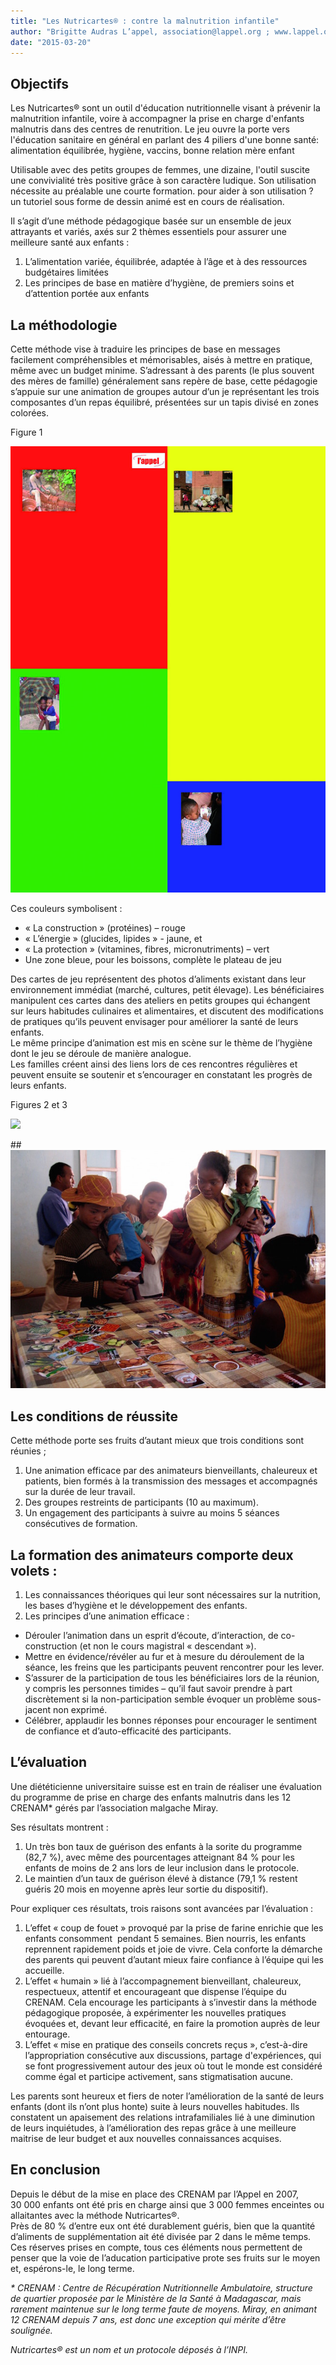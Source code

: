 ```yaml
---
title: "Les Nutricartes® : contre la malnutrition infantile"
author: "Brigitte Audras L’appel, association@lappel.org ; www.lappel.org"
date: "2015-03-20"
---
```


## Objectifs

Les Nutricartes® sont un outil d'éducation nutritionnelle visant à prévenir la malnutrition infantile, voire à accompagner la prise en charge d'enfants malnutris dans des centres de renutrition. Le jeu ouvre la porte vers l'éducation sanitaire en général en parlant des 4 piliers d'une bonne santé: alimentation équilibrée, hygiène, vaccins, bonne relation mère enfant

Utilisable avec des petits groupes de femmes, une dizaine, l'outil suscite une convivialité très positive grâce à son caractère ludique. Son utilisation nécessite au préalable une courte formation. pour aider à son utilisation ? un tutoriel sous forme de dessin animé est en cours de réalisation.

Il s’agit d’une méthode pédagogique basée sur un ensemble de jeux attrayants et variés, axés sur 2 thèmes essentiels pour assurer une meilleure santé aux enfants :

1.  L’alimentation variée, équilibrée, adaptée à l’âge et à des ressources budgétaires limitées
2.  Les principes de base en matière d’hygiène, de premiers soins et d’attention portée aux enfants

## La méthodologie

Cette méthode vise à traduire les principes de base en messages facilement compréhensibles et mémorisables, aisés à mettre en pratique, même avec un budget minime. S’adressant à des parents (le plus souvent des mères de famille) généralement sans repère de base, cette pédagogie s’appuie sur une animation de groupes autour d’un je représentant les trois composantes d’un repas équilibré, présentées sur un tapis divisé en zones colorées.

Figure 1

![](plateau-jeu-aliments.jpg)


Ces couleurs symbolisent :

*   « La construction » (protéines) – rouge
*   « L’énergie » (glucides, lipides » - jaune, et
*   « La protection » (vitamines, fibres, micronutriments) – vert
*   Une zone bleue, pour les boissons, complète le plateau de jeu

Des cartes de jeu représentent des photos d’aliments existant dans leur environnement immédiat (marché, cultures, petit élevage). Les bénéficiaires manipulent ces cartes dans des ateliers en petits groupes qui échangent sur leurs habitudes culinaires et alimentaires, et discutent des modifications de pratiques qu’ils peuvent envisager pour améliorer la santé de leurs enfants.  
Le même principe d’animation est mis en scène sur le thème de l’hygiène dont le jeu se déroule de manière analogue.  
Les familles créent ainsi des liens lors de ces rencontres régulières et peuvent ensuite se soutenir et s’encourager en constatant les progrès de leurs enfants.

Figures 2 et 3

![](figure-2-nutricartes-001.JPG)


##![](figure-3-nutricartes.JPG)


## Les conditions de réussite

Cette méthode porte ses fruits d’autant mieux que trois conditions sont réunies ;

1.  Une animation efficace par des animateurs bienveillants, chaleureux et patients, bien formés à la transmission des messages et accompagnés sur la durée de leur travail.
2.  Des groupes restreints de participants (10 au maximum).
3.  Un engagement des participants à suivre au moins 5 séances consécutives de formation.

## La formation des animateurs comporte deux volets : 

1.  Les connaissances théoriques qui leur sont nécessaires sur la nutrition, les bases d’hygiène et le développement des enfants.
2.  Les principes d’une animation efficace : 

*   Dérouler l’animation dans un esprit d’écoute, d’interaction, de co-construction (et non le cours magistral « descendant »).
*   Mettre en évidence/révéler au fur et à mesure du déroulement de la séance, les freins que les participants peuvent rencontrer pour les lever.
*   S’assurer de la participation de tous les bénéficiaires lors de la réunion, y compris les personnes timides – qu’il faut savoir prendre à part discrètement si la non-participation semble évoquer un problème sous-jacent non exprimé.
*   Célébrer, applaudir les bonnes réponses pour encourager le sentiment de confiance et d’auto-efficacité des participants.

## L’évaluation

Une diététicienne universitaire suisse est en train de réaliser une évaluation du programme de prise en charge des enfants malnutris dans les 12 CRENAM* gérés par l’association malgache Miray.

Ses résultats montrent :

1.  Un très bon taux de guérison des enfants à la sorite du programme (82,7 %), avec même des pourcentages atteignant 84 % pour les enfants de moins de 2 ans lors de leur inclusion dans le protocole.
2.  Le maintien d’un taux de guérison élevé à distance (79,1 % restent guéris 20 mois en moyenne après leur sortie du dispositif).

Pour expliquer ces résultats, trois raisons sont avancées par l’évaluation :

1.  L’effet « coup de fouet » provoqué par la prise de farine enrichie que les enfants consomment  pendant 5 semaines. Bien nourris, les enfants reprennent rapidement poids et joie de vivre. Cela conforte la démarche des parents qui peuvent d’autant mieux faire confiance à l’équipe qui les accueille.
2.  L’effet « humain » lié à l’accompagnement bienveillant, chaleureux, respectueux, attentif et encourageant que dispense l’équipe du CRENAM. Cela encourage les participants à s’investir dans la méthode pédagogique proposée, à expérimenter les nouvelles pratiques évoquées et, devant leur efficacité, en faire la promotion auprès de leur entourage.
3.  L’effet « mise en pratique des conseils concrets reçus », c’est-à-dire l’appropriation consécutive aux discussions, partage d'expériences, qui se font progressivement autour des jeux où tout le monde est considéré comme égal et participe activement, sans stigmatisation aucune.

Les parents sont heureux et fiers de noter l’amélioration de la santé de leurs enfants (dont ils n’ont plus honte) suite à leurs nouvelles habitudes. Ils constatent un apaisement des relations intrafamiliales lié à une diminution de leurs inquiétudes, à l’amélioration des repas grâce à une meilleure maitrise de leur budget et aux nouvelles connaissances acquises.

## En conclusion

Depuis le début de la mise en place des CRENAM par l’Appel en 2007, 30 000 enfants ont été pris en charge ainsi que 3 000 femmes enceintes ou allaitantes avec la méthode Nutricartes®.  
Près de 80 % d’entre eux ont été durablement guéris, bien que la quantité d’aliments de supplémentation ait été divisée par 2 dans le même temps.  
Ces réserves prises en compte, tous ces éléments nous permettent de penser que la voie de l’aducation participative prote ses fruits sur le moyen et, espérons-le, le long terme.

_* CRENAM : Centre de Récupération Nutritionnelle Ambulatoire, structure de quartier proposée par le Ministère de la Santé à Madagascar, mais rarement maintenue sur le long terme faute de moyens. Miray, en animant 12 CRENAM depuis 7 ans, est donc une exception qui mérite d’être soulignée._

_Nutricartes® est un nom et un protocole déposés à l’INPI._